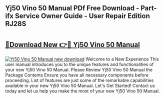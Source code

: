 ## Yj50 Vino 50 Manual PDf Free Download - Part-ifx Service Owner Guide - User Repair Edition RJ28S

# <h2><a href="http://bc73744.oget.top/?id=Yj50+Vino+50+Manual">🔗Download New 👉🔴 Yj50 Vino 50 Manual</a></h2>

[![Yj50 Vino 50 Manual new download](https://i.imgur.com/5g1atiW.png)](http://bc73744.oget.top/?id=Yj50+Vino+50+Manual)
Welcome to a New Experience This user manual introduces you to the unique features and functionalities of your new Yj50 Vino 50 Manual. Please Review Yj50 Vino 50 Manual the Package Contents Ensure you have all necessary components before proceeding. List of features are just some of the remarkable capabilities available in your new Yj50 Vino 50 Manual. Let's Get Started! Contact us today and let us help you make the most of your new Yj50 Vino 50 Manual.
